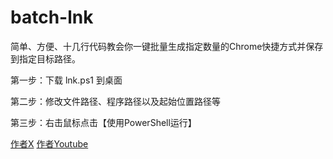 # batch-lnk

简单、方便、十几行代码教会你一键批量生成指定数量的Chrome快捷方式并保存到指定目标路径。

第一步：下载 lnk.ps1 到桌面


第二步：修改文件路径、程序路径以及起始位置路径等


第三步：右击鼠标点击【使用PowerShell运行】


[作者X](https://x.com/kkkmoat)              [作者Youtube](https://www.youtube.com/@kkkmoat)

